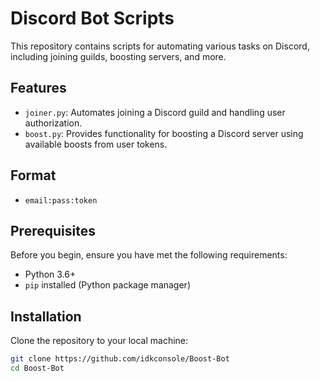 # Discord Bot Scripts

This repository contains scripts for automating various tasks on Discord, including joining guilds, boosting servers, and more.

## Features

- `joiner.py`: Automates joining a Discord guild and handling user authorization.
- `boost.py`: Provides functionality for boosting a Discord server using available boosts from user tokens.

## Format

- `email:pass:token`

## Prerequisites

Before you begin, ensure you have met the following requirements:

- Python 3.6+
- `pip` installed (Python package manager)

## Installation

Clone the repository to your local machine:

```bash
git clone https://github.com/idkconsole/Boost-Bot
cd Boost-Bot
```

